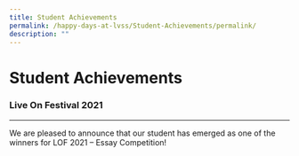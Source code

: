 ```yaml
---
title: Student Achievements
permalink: /happy-days-at-lvss/Student-Achievements/permalink/
description: ""
---
```

Student Achievements
====================

### Live On Festival 2021
---------------------

We are pleased to announce that our student has emerged as one of the winners for LOF 2021 – Essay Competition!